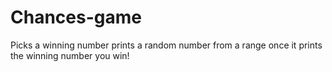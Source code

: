 # Chances-game
Picks a winning number
prints a random number from a range 
once it prints the winning number you win!
